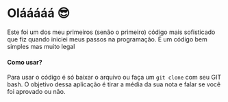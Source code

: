 # Olááááá :sunglasses:
Este foi um dos meu primeiros (senão o primeiro) código mais sofisticado que fiz quando iniciei meus passos na programação. É um código bem simples mas muito legal

#### Como usar?
Para usar o código é só baixar o arquivo ou faça um ```git clone``` com seu GIT bash. O objetivo dessa aplicação é tirar a média da sua nota e falar se você foi aprovado ou não. 